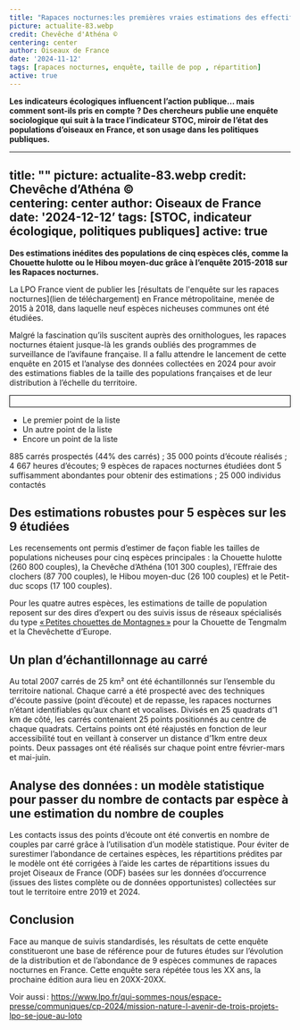 ```yaml
--- 
title: "Rapaces nocturnes:les premières vraies estimations des effectifs et des distributions en France"
picture: actualite-83.webp
credit: Chevêche d'Athéna © 
centering: center
author: Oiseaux de France
date: '2024-11-12'
tags: [rapaces nocturnes, enquête, taille de pop , répartition]
active: true
---
```

**Les indicateurs écologiques influencent l’action publique… mais comment sont-ils pris en compte ? Des chercheurs publie une enquête sociologique qui suit à la trace l’indicateur STOC, miroir de l’état des populations d’oiseaux en France, et son usage dans les politiques publiques.**

---
title: ""
picture: actualite-83.webp 
credit: Chevêche d’Athéna ©  
centering: center 
author: Oiseaux de France 
date: '2024-12-12’
tags: [STOC, indicateur écologique, politiques publiques]
active: true
---

**Des estimations inédites des populations de cinq espèces clés, comme la Chouette hulotte ou le Hibou moyen-duc grâce à l’enquête 2015-2018 sur les Rapaces nocturnes.**  

La LPO France vient de publier les [résultats de l'enquête sur les rapaces nocturnes](lien de téléchargement) en France métropolitaine, menée de 2015 à 2018, dans laquelle neuf espèces nicheuses communes ont été étudiées. 

Malgré la fascination qu’ils suscitent auprès des ornithologues, les rapaces nocturnes étaient jusque-là les grands oubliés des programmes de surveillance de l’avifaune française. Il a fallu attendre le lancement de cette enquête en 2015 et l’analyse des données collectées en 2024 pour avoir des estimations fiables de la taille des populations françaises et de leur distribution à l’échelle du territoire.  

<p style="border: 1px solid black; padding: 10px;" ><body><ul>
      <li>Le premier point de la liste</li>
      <li>Un autre point de la liste</li>
      <li>Encore un point de la liste</li>
    </ul>
  </body></p> 885 carrés prospectés (44% des carrés) ; 35 000 points d’écoute réalisés ; 4 667 heures d’écoutes; 9 espèces de rapaces nocturnes étudiées dont 5 suffisamment abondantes pour obtenir des estimations ; 25 000 individus contactés

## Des estimations robustes pour 5 espèces sur les 9 étudiées 

Les recensements ont permis d’estimer de façon fiable les tailles de populations nicheuses pour cinq espèces principales : la Chouette hulotte (260 800 couples), la Chevêche d’Athéna (101 300 couples), l’Effraie des clochers (87 700 couples), le Hibou moyen-duc (26 100 couples) et le Petit-duc scops (17 100 couples).  

Pour les quatre autres espèces, les estimations de taille de population reposent sur des dires d’expert ou des suivis issus de réseaux spécialisés du type [« Petites chouettes de Montagnes »]( https://www.onf.fr/vivre-la-foret/raconte-moi-la-foret/comprendre-la-foret/foret-et-biodiversite/comment-proteger-la-biodiversite-en-foret/en-images-des-portraits-de-forestiers-naturalistes/reseau-avifaune/%2B/1f61::suivi-national-des-petites-chouettes-de-montagne-quelles-sont-les-regles.html) pour la Chouette de Tengmalm et la Chevêchette d’Europe.  

 ## Un plan d’échantillonnage au carré  

Au total 2007 carrés de 25 km² ont été échantillonnés sur l’ensemble du territoire national. Chaque carré a été prospecté avec des techniques d'écoute passive (point d’écoute) et de repasse, les rapaces nocturnes n’étant identifiables qu’aux chant et vocalises. Divisés en 25 quadrats d’1 km de côté, les carrés contenaient 25 points positionnés au centre de chaque quadrats. Certains points ont été réajustés en fonction de leur accessibilité tout en veillant à conserver un distance d’1km entre deux points. Deux passages ont été réalisés sur chaque point entre février-mars et mai-juin. 

 

## Analyse des données : un modèle statistique pour passer du nombre de contacts par espèce à une estimation du nombre de couples 

Les contacts issus des points d’écoute ont été convertis en nombre de couples par carré grâce à l’utilisation d’un modèle statistique. Pour éviter de surestimer l’abondance de certaines espèces, les répartitions prédites par le modèle ont été corrigées à l’aide les cartes de répartitions issues du projet Oiseaux de France (ODF) basées sur les données d’occurrence (issues des listes complète ou de données opportunistes) collectées sur tout le territoire entre 2019 et 2024. 

## Conclusion  

Face au manque de suivis standardisés, les résultats de cette enquête constitueront une base de référence pour de futures études sur l’évolution de la distribution et de l’abondance de 9 espèces communes de rapaces nocturnes en France. Cette enquête sera répétée tous les XX ans, la prochaine édition aura lieu en 20XX-20XX.  

Voir aussi : https://www.lpo.fr/qui-sommes-nous/espace-presse/communiques/cp-2024/mission-nature-l-avenir-de-trois-projets-lpo-se-joue-au-loto 
